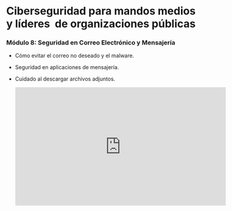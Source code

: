 # Ciberseguridad para mandos medios y líderes  de organizaciones públicas

### Módulo 8: Seguridad en Correo Electrónico y Mensajería

* Cómo evitar el correo no deseado y el malware.

* Seguridad en aplicaciones de mensajería.

* Cuidado al descargar archivos adjuntos.
  
  <iframe width="560" height="315" src="https://www.youtube.com/embed/EJLUrRNfw3U?si=5L85inR-cWRtzSEJ" title="YouTube video player" frameborder="0" allow="accelerometer; autoplay; clipboard-write; encrypted-media; gyroscope; picture-in-picture; web-share" allowfullscreen></iframe>

